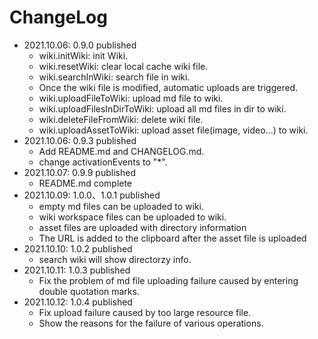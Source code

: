 # ChangeLog

- 2021.10.06: 0.9.0 published
  - wiki.initWiki: init Wiki.
  - wiki.resetWiki: clear local cache wiki file.
  - wiki.searchInWiki: search file in wiki.
  - Once the wiki file is modified, automatic uploads are triggered.
  - wiki.uploadFileToWiki: upload md file to wiki.
  - wiki.uploadFilesInDirToWiki: upload all md files in dir to wiki.
  - wiki.deleteFileFromWiki: delete wiki file.
  - wiki.uploadAssetToWiki: upload asset file(image, video...) to wiki.
- 2021.10.06: 0.9.3 published
  - Add README.md and CHANGELOG.md.
  - change activationEvents to "*".
- 2021.10.07: 0.9.9 published
  - README.md complete
- 2021.10.09: 1.0.0、1.0.1 published
  - empty md files can be uploaded to wiki.
  - wiki workspace files can be uploaded to wiki.
  - asset files are uploaded with directory information 
  - The URL is added to the clipboard after the asset file is uploaded
- 2021.10.10: 1.0.2 published
  - search wiki will show directorzy info.
- 2021.10.11: 1.0.3 published
  - Fix the problem of md file uploading failure caused by entering double quotation marks.
- 2021.10.12: 1.0.4 published
  - Fix upload failure caused by too large resource file.
  - Show the reasons for the failure of various operations.